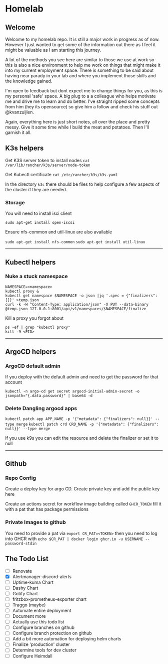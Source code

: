 # Homelab

## Welcome
Welcome to my homelab repo. It is still a major work in progress as of now. However I just wanted to get some of the information out there as I feel it might be valuable as I am starting this journey.

A lot of the methods you see here are similar to those we use at work so this is also a nice environment to help me work on things that might make it into my current employment space. There is something to be said about having near parady in your lab and where you implement those skills and the knowledge gained.

I'm open to feedback but dont expect me to change things for you, as this is my personal 'safe' space. A big plug to a a colleague who helps motivate me and drive me to learn and do better. I've straight ripped some concepts from him (hey its opensource) so give him a follow and check his stuff out @kvanzuijlen.

Again, everything here is just short notes, all over the place and pretty messy. Give it some time while I build the meat and potatoes. Then I'll garnish it all.

## K3s helpers
Get K3S server token to install nodes
`cat /var/lib/rancher/k3s/server/node-token`

Get Kubectl certificate
`cat /etc/rancher/k3s/k3s.yaml`

In the directory `k3s` there should be files to help configure a few aspects of the cluster if they are needed.


### Storage
You will need to install isci client

`sudo apt-get install open-iscsi`

Ensure nfs-common and util-linux are also available

`sudo apt-get install nfs-common`
`sudo apt-get install util-linux`

---
## Kubectl helpers

### Nuke a stuck namespace

```
NAMESPACE=<namespace>
kubectl proxy &
kubectl get namespace $NAMESPACE -o json |jq '.spec = {"finalizers":[]}' >temp.json
curl -k -H "Content-Type: application/json" -X PUT --data-binary @temp.json 127.0.0.1:8001/api/v1/namespaces/$NAMESPACE/finalize
```
Kill a proxy you forgot about
```
ps -ef | grep "kubectl proxy"
kill -9 <PID>
```
---

## ArgoCD helpers

### ArgoCD default admin

If you deploy with the default admin and need to get the password for that account

```
kubectl -n argo-cd get secret argocd-initial-admin-secret -o jsonpath="{.data.password}" | base64 -d
```

### Delete Dangling argocd apps
`kubectl patch app APP_NAME -p '{"metadata": {"finalizers": null}}' --type merge`
`kubectl patch crd CRD_NAME -p '{"metadata": {"finalizers": null}}' --type merge`

If you use k9s you can edit the resource and delete the finalizer or set it to null

--- 

## Github

### Repo Config

Create a deploy key for argo CD. Create private key and add the public key here

Create an actions secret for workflow image building called `GHCR_TOKEN` fill it with a pat that has package permissions

### Private Images to github

You need to provide a pat via `export CR_PAT=<TOKEN>` then you need to log into GHCR with `echo $CR_PAT | docker login ghcr.io -u USERNAME --password-stdin`

## The Todo List

- [ ] Renovate
- [x] Alertmanager-discord-alerts
- [ ] Uptime-kuma Chart
- [ ] Dashy Chart
- [ ] Gotify Chart
- [ ] fritzbox-prometheus-exporter chart
- [ ] Traggo (maybe)
- [ ] Automate entire deployment
- [ ] Document more
- [ ] Actually use this todo list
- [ ] Configure branches on github
- [ ] Configure branch protection on github
- [ ] Add a bit more automation for deploying helm charts
- [ ] Finalize 'production' cluster
- [ ] Determine tools for dev cluster
- [ ] Configure Heimdall